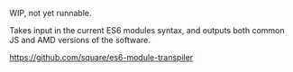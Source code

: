 WIP, not yet runnable.

Takes input in the current ES6 modules syntax,
and outputs both common JS and AMD versions of the software.

<https://github.com/square/es6-module-transpiler>
